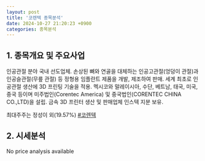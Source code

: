 ```yaml
---
layout: post
title: '코렌텍 종목분석'
date: 2024-10-27 21:20:23 +0900
categories: 종목분석
---
```


## 1. 종목개요 및 주요사업

인공관절 분야 국내 선도업체. 손상된 뼈와 연골을 대체하는 인공고관절(엉덩이 관절)과 인공슬관절(무릎 관절) 등 정형용 임플란트 제품을 개발, 제조하여 판매. 세계 최초로 인공관절 생산에 3D 프린팅 기술을 적용. 멕시코와 말레이시아, 수단, 베트남, 태국, 미국, 중국 등이며 미주법인(Corentec America) 및 중국법인(CORENTEC CHINA CO.,LTD)을 설립. 금속 3D 프린터 생산 및 판매업체 인스텍 지분 보유. 

최대주주는 정성이 외(19.57%)
[#코렌텍](#)

## 2. 시세분석

No price analysis available
